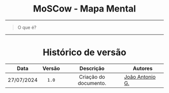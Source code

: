 <center>

# MoSCow - Mapa Mental

</center>

---

> O que é?

---

<center>

# Histórico de versão

</center>

<div style="margin: 0 auto; width: fit-content;">

|    Data    | Versão |       Descrição       | Autores                                          |
|:----------:|:------:|:---------------------:|--------------------------------------------------|
| 27/07/2024 | `1.0`  | Criação do documento. | [João Antonio G.](https://github.com/joaoseisei) |

</div>